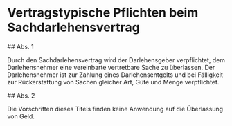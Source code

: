 # Vertragstypische Pflichten beim Sachdarlehensvertrag



\#\# Abs. 1

 Durch den Sachdarlehensvertrag wird der Darlehensgeber verpflichtet, dem Darlehensnehmer eine vereinbarte vertretbare Sache zu überlassen. Der Darlehensnehmer ist zur Zahlung eines Darlehensentgelts und bei Fälligkeit zur Rückerstattung von Sachen gleicher Art, Güte und Menge verpflichtet.

\#\# Abs. 2

 Die Vorschriften dieses Titels finden keine Anwendung auf die Überlassung von Geld. 

